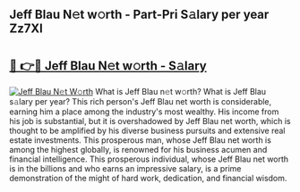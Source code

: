 ## Jeff Blau N𝚎t w𝚘rth - Part-Pri S𝚊lary per year Zz7Xl

# <h2><a href="http://gc28oj.nevu.top/?p=Jeff+Blau">🔗 👉🔴 Jeff Blau N𝚎t w𝚘rth - S𝚊lary</a></h2>

[![Jeff Blau N𝚎t W𝚘rth](https://i.imgur.com/Oavwk0R.jpeg)](http://gc28oj.nevu.top/?p=Jeff+Blau)
What is Jeff Blau n𝚎t w𝚘rth? What is Jeff Blau s𝚊lary per year?
This rich person's Jeff Blau net worth is considerable, earning him a place among the industry's most wealthy. His income from his job is substantial, but it is overshadowed by Jeff Blau net worth, which is thought to be amplified by his diverse business pursuits and extensive real estate investments. This prosperous man, whose Jeff Blau net worth is among the highest globally, is renowned for his business acumen and financial intelligence. This prosperous individual, whose Jeff Blau net worth is in the billions and who earns an impressive salary, is a prime demonstration of the might of hard work, dedication, and financial wisdom.
